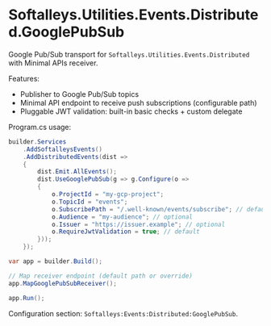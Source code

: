 # Softalleys.Utilities.Events.Distributed.GooglePubSub

Google Pub/Sub transport for `Softalleys.Utilities.Events.Distributed` with Minimal APIs receiver.

Features:
- Publisher to Google Pub/Sub topics
- Minimal API endpoint to receive push subscriptions (configurable path)
- Pluggable JWT validation: built-in basic checks + custom delegate

Program.cs usage:

```csharp
builder.Services
    .AddSoftalleysEvents()
    .AddDistributedEvents(dist =>
    {
        dist.Emit.AllEvents();
        dist.UseGooglePubSub(g => g.Configure(o =>
        {
            o.ProjectId = "my-gcp-project";
            o.TopicId = "events";
            o.SubscribePath = "/.well-known/events/subscribe"; // default
            o.Audience = "my-audience"; // optional
            o.Issuer = "https://issuer.example"; // optional
            o.RequireJwtValidation = true; // default
        }));
    });

var app = builder.Build();

// Map receiver endpoint (default path or override)
app.MapGooglePubSubReceiver();

app.Run();
```

Configuration section: `Softalleys:Events:Distributed:GooglePubSub`.
